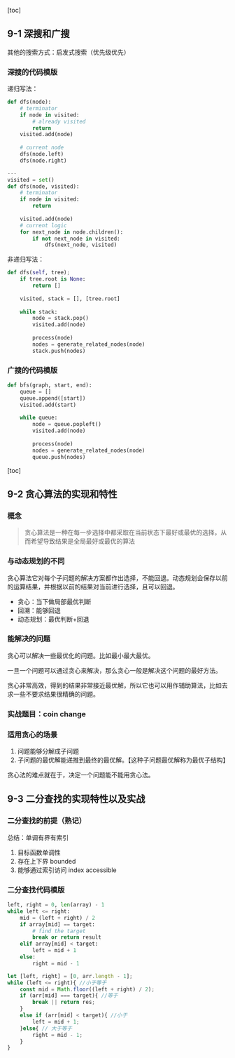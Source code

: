 [toc]

## 9-1 深搜和广搜

其他的搜索方式：启发式搜索（优先级优先）

### 深搜的代码模版

递归写法：

```python
def dfs(node):
    # terminator
    if node in visited:
        # already visited
        return
    visited.add(node)
    
    # current node
    dfs(node.left)
    dfs(node.right)

---
visited = set()
def dfs(node, visited):
    # terminator
    if node in visited:
        return
       
    visited.add(node)
    # current logic
    for next_node in node.children():
        if not next_node in visited:
            dfs(next_node, visited)
```

非递归写法：

```python
def dfs(self, tree);
    if tree.root is None:
        return []
        
    visited, stack = [], [tree.root]
    
    while stack:
        node = stack.pop()
        visited.add(node)
        
        process(node)
        nodes = generate_related_nodes(node)
        stack.push(nodes)
```

### 广搜的代码模版

```python
def bfs(graph, start, end):
    queue = []
    queue.append([start])
    visited.add(start)
    
    while queue:
        node = queue.popleft()
        visited.add(node)
        
        process(node)
        nodes = generate_related_nodes(node)
        queue.push(nodes)
```

[toc]

## 9-2 贪心算法的实现和特性

### 概念

> 贪心算法是一种在每一步选择中都采取在当前状态下最好或最优的选择，从而希望导致结果是全局最好或最优的算法

### 与动态规划的不同

贪心算法它对每个子问题的解决方案都作出选择，不能回退。动态规划会保存以前的运算结果，并根据以前的结果对当前进行选择，且可以回退。

* 贪心：当下做局部最优判断
* 回溯：能够回退
* 动态规划：最优判断+回退

### 能解决的问题

贪心可以解决一些最优化的问题。比如最小最大最优。

一旦一个问题可以通过贪心来解决，那么贪心一般是解决这个问题的最好方法。

贪心非常高效，得到的结果非常接近最优解，所以它也可以用作辅助算法，比如去求一些不要求结果很精确的问题。

### 实战题目：coin change

### 适用贪心的场景

1. 问题能够分解成子问题
2. 子问题的最优解能递推到最终的最优解。【这种子问题最优解称为最优子结构】

贪心法的难点就在于，决定一个问题能不能用贪心法。

## 9-3 二分查找的实现特性以及实战

### 二分查找的前提（熟记）

总结：单调有界有索引

1. 目标函数单调性
2. 存在上下界 bounded
3. 能够通过索引访问 index accessible

### 二分查找代码模版

```python
left, right = 0, len(array) - 1
while left <= right:
    mid = (left + right) / 2
    if array[mid] == target:
        # find the target
        break or return result
    elif array[mid] < target:
        left = mid + 1
    else:
        right = mid - 1
```

```javascript
let [left, right] = [0, arr.length - 1];
while (left <= right){ //小于等于
    const mid = Math.floor((left + right) / 2);
    if (arr[mid] === target){ //等于
        break || return res;
    }
    else if (arr[mid] < target){ //小于
        left = mid + 1;
    }else{ // 大于等于
        right = mid - 1;
    }
}
```
